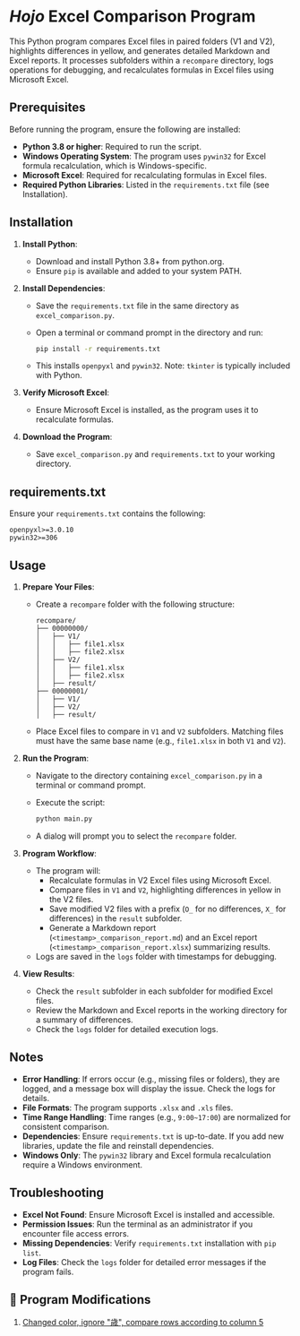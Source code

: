# ***Hojo*** Excel Comparison Program

This Python program compares Excel files in paired folders (V1 and V2), highlights differences in yellow, and generates detailed Markdown and Excel reports. It processes subfolders within a `recompare` directory, logs operations for debugging, and recalculates formulas in Excel files using Microsoft Excel.

## Prerequisites

Before running the program, ensure the following are installed:

- **Python 3.8 or higher**: Required to run the script.
- **Windows Operating System**: The program uses `pywin32` for Excel formula recalculation, which is Windows-specific.
- **Microsoft Excel**: Required for recalculating formulas in Excel files.
- **Required Python Libraries**: Listed in the `requirements.txt` file (see Installation).

## Installation

1. **Install Python**:

   - Download and install Python 3.8+ from python.org.
   - Ensure `pip` is available and added to your system PATH.

2. **Install Dependencies**:

   - Save the `requirements.txt` file in the same directory as `excel_comparison.py`.
   - Open a terminal or command prompt in the directory and run:

     ```bash
     pip install -r requirements.txt
     ```
   - This installs `openpyxl` and `pywin32`. Note: `tkinter` is typically included with Python.

3. **Verify Microsoft Excel**:

   - Ensure Microsoft Excel is installed, as the program uses it to recalculate formulas.

4. **Download the Program**:

   - Save `excel_comparison.py` and `requirements.txt` to your working directory.

## requirements.txt

Ensure your `requirements.txt` contains the following:

```
openpyxl>=3.0.10
pywin32>=306
```

## Usage

1. **Prepare Your Files**:

   - Create a `recompare` folder with the following structure:

     ```
     recompare/
     ├── 00000000/
     │   ├── V1/
     │   │   ├── file1.xlsx
     │   │   ├── file2.xlsx
     │   ├── V2/
     │   │   ├── file1.xlsx
     │   │   ├── file2.xlsx
     │   ├── result/
     ├── 00000001/
     │   ├── V1/
     │   ├── V2/
     │   ├── result/
     ```
   - Place Excel files to compare in `V1` and `V2` subfolders. Matching files must have the same base name (e.g., `file1.xlsx` in both `V1` and `V2`).

2. **Run the Program**:

   - Navigate to the directory containing `excel_comparison.py` in a terminal or command prompt.
   - Execute the script:

     ```bash
     python main.py
     ```
   - A dialog will prompt you to select the `recompare` folder.

3. **Program Workflow**:

   - The program will:
     - Recalculate formulas in V2 Excel files using Microsoft Excel.
     - Compare files in `V1` and `V2`, highlighting differences in yellow in the V2 files.
     - Save modified V2 files with a prefix (`O_` for no differences, `X_` for differences) in the `result` subfolder.
     - Generate a Markdown report (`<timestamp>_comparison_report.md`) and an Excel report (`<timestamp>_comparison_report.xlsx`) summarizing results.
   - Logs are saved in the `logs` folder with timestamps for debugging.

4. **View Results**:

   - Check the `result` subfolder in each subfolder for modified Excel files.
   - Review the Markdown and Excel reports in the working directory for a summary of differences.
   - Check the `logs` folder for detailed execution logs.

## Notes

- **Error Handling**: If errors occur (e.g., missing files or folders), they are logged, and a message box will display the issue. Check the logs for details.
- **File Formats**: The program supports `.xlsx` and `.xls` files.
- **Time Range Handling**: Time ranges (e.g., `9:00~17:00`) are normalized for consistent comparison.
- **Dependencies**: Ensure `requirements.txt` is up-to-date. If you add new libraries, update the file and reinstall dependencies.
- **Windows Only**: The `pywin32` library and Excel formula recalculation require a Windows environment.

## Troubleshooting

- **Excel Not Found**: Ensure Microsoft Excel is installed and accessible.
- **Permission Issues**: Run the terminal as an administrator if you encounter file access errors.
- **Missing Dependencies**: Verify `requirements.txt` installation with `pip list`.
- **Log Files**: Check the `logs` folder for detailed error messages if the program fails.


## 🔧 Program Modifications

1. [Changed color, ignore "歳", compare rows according to column 5](modifications/program_modification_report_2025_07_29.md)
